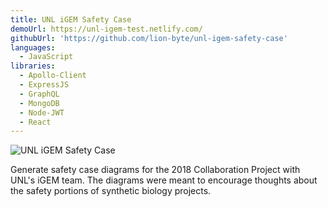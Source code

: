 ```yaml
---
title: UNL iGEM Safety Case
demoUrl: https://unl-igem-test.netlify.com/
githubUrl: 'https://github.com/lion-byte/unl-igem-safety-case'
languages:
  - JavaScript
libraries:
  - Apollo-Client
  - ExpressJS
  - GraphQL
  - MongoDB
  - Node-JWT
  - React
---
```


![UNL iGEM Safety Case](/images/projects/unl-igem-safety-case.png)

Generate safety case diagrams for the 2018 Collaboration Project with UNL's iGEM
team. The diagrams were meant to encourage thoughts about the safety portions of
synthetic biology projects.
